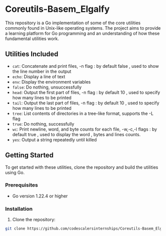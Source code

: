 # Coreutils-Basem_Elgalfy

This repository is a Go implementation of some of the core utilities commonly found in Unix-like operating systems. The project aims to provide a learning platform for Go programming and an understanding of how these fundamental utilities work.

## Utilities Included

- `cat`: Concatenate and print files, -n flag : by default false , used to show the line number in the output
- `echo`: Display a line of text
- `env`: Display the environment variables
- `false`: Do nothing, unsuccessfully
- `head`: Output the first part of files, -n flag : by default 10 , used to specify how many lines to be printed 
- `tail`: Output the last part of files, -n flag : by default 10 , used to specify how many lines to be printed
- `tree`: List contents of directories in a tree-like format, supports the -L flag
- `true`: Do nothing, successfully
- `wc`: Print newline, word, and byte counts for each file, -w,-c,-l flags : by default true , used to display the word , bytes and lines counts.
- `yes`: Output a string repeatedly until killed

## Getting Started

To get started with these utilities, clone the repository and build the utilities using Go.

### Prerequisites

- Go version 1.22.4 or higher

### Installation

1. Clone the repository:

```sh
git clone https://github.com/codescalersinternships/Coreutils-Basem_Elgalfy.git